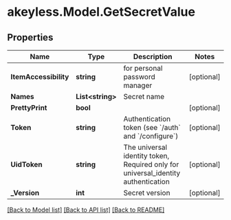 # akeyless.Model.GetSecretValue

## Properties

Name | Type | Description | Notes
------------ | ------------- | ------------- | -------------
**ItemAccessibility** | **string** | for personal password manager | [optional] 
**Names** | **List&lt;string&gt;** | Secret name | 
**PrettyPrint** | **bool** |  | [optional] 
**Token** | **string** | Authentication token (see &#x60;/auth&#x60; and &#x60;/configure&#x60;) | [optional] 
**UidToken** | **string** | The universal identity token, Required only for universal_identity authentication | [optional] 
**_Version** | **int** | Secret version | [optional] 

[[Back to Model list]](../README.md#documentation-for-models) [[Back to API list]](../README.md#documentation-for-api-endpoints) [[Back to README]](../README.md)

